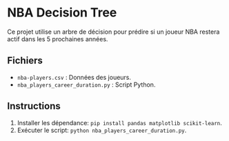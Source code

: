 # NBA Decision Tree
Ce projet utilise un arbre de décision pour prédire si un joueur NBA restera actif dans les 5 prochaines années.

## Fichiers
- `nba-players.csv` : Données des joueurs.
- `nba_players_career_duration.py` : Script Python.

## Instructions
1. Installer les dépendance: `pip install pandas matplotlib scikit-learn`.
2. Exécuter le script: `python nba_players_career_duration.py`.
